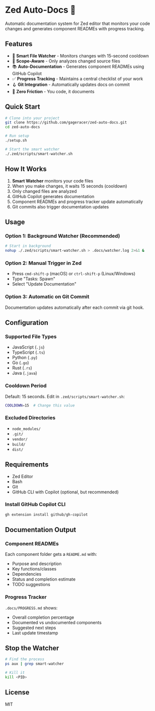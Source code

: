 # Zed Auto-Docs 📝

Automatic documentation system for Zed editor that monitors your code changes and generates component READMEs with progress tracking.

## Features

- 🔄 **Smart File Watcher** - Monitors changes with 15-second cooldown
- 🎯 **Scope-Aware** - Only analyzes changed source files
- 📚 **Auto-Documentation** - Generates component READMEs using GitHub Copilot
- ✅ **Progress Tracking** - Maintains a central checklist of your work
- 🪝 **Git Integration** - Automatically updates docs on commit
- 🚀 **Zero Friction** - You code, it documents

## Quick Start

```bash
# Clone into your project
git clone https://github.com/gageracer/zed-auto-docs.git
cd zed-auto-docs

# Run setup
./setup.sh

# Start the smart watcher
./.zed/scripts/smart-watcher.sh
```

## How It Works

1. **Smart Watcher** monitors your code files
2. When you make changes, it waits 15 seconds (cooldown)
3. Only changed files are analyzed
4. GitHub Copilot generates documentation
5. Component READMEs and progress tracker update automatically
6. Git commits also trigger documentation updates

## Usage

### Option 1: Background Watcher (Recommended)
```bash
# Start in background
nohup ./.zed/scripts/smart-watcher.sh > .docs/watcher.log 2>&1 &
```

### Option 2: Manual Trigger in Zed
- Press `cmd-shift-p` (macOS) or `ctrl-shift-p` (Linux/Windows)
- Type "Tasks: Spawn"
- Select "Update Documentation"

### Option 3: Automatic on Git Commit
Documentation updates automatically after each commit via git hook.

## Configuration

### Supported File Types
- JavaScript (`.js`)
- TypeScript (`.ts`)
- Python (`.py`)
- Go (`.go`)
- Rust (`.rs`)
- Java (`.java`)

### Cooldown Period
Default: 15 seconds. Edit in `.zed/scripts/smart-watcher.sh`:
```bash
COOLDOWN=15  # Change this value
```

### Excluded Directories
- `node_modules/`
- `.git/`
- `vendor/`
- `build/`
- `dist/`

## Requirements

- Zed Editor
- Bash
- Git
- GitHub CLI with Copilot (optional, but recommended)

### Install GitHub Copilot CLI
```bash
gh extension install github/gh-copilot
```

## Documentation Output

### Component READMEs
Each component folder gets a `README.md` with:
- Purpose and description
- Key functions/classes
- Dependencies
- Status and completion estimate
- TODO suggestions

### Progress Tracker
`.docs/PROGRESS.md` shows:
- Overall completion percentage
- Documented vs undocumented components
- Suggested next steps
- Last update timestamp

## Stop the Watcher

```bash
# Find the process
ps aux | grep smart-watcher

# Kill it
kill <PID>
```

## License

MIT
